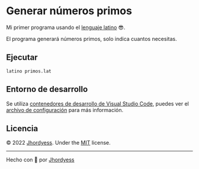 # Generar números primos

Mi primer programa usando el [lenguaje latino](https://www.lenguajelatino.org/) 😎.

El programa generará números primos, solo indica cuantos necesitas.

## Ejecutar

```[bash]
latino primos.lat
```

## Entorno de desarrollo

Se utiliza [contenedores de desarrollo de Visual Studio Code](https://code.visualstudio.com/docs/devcontainers/containers), puedes ver el [archivo de configuración](/.devcontainer/devcontainer.json) para más información.

## Licencia

© 2022 [Jhordyess](https://github.com/jhordyess). Under the [MIT](https://choosealicense.com/licenses/mit/) license.

---

Hecho con 💪 por [Jhordyess](https://www.jhordyess.com/)
